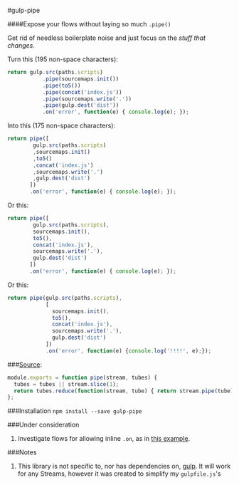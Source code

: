 #gulp-pipe

####Expose your flows without laying so much `.pipe()`

Get rid of needless boilerplate noise and just focus on the *stuff that changes*.

Turn this (195 non-space characters):
````javascript
return gulp.src(paths.scripts)
           .pipe(sourcemaps.init())
           .pipe(to5())
           .pipe(concat('index.js'))
           .pipe(sourcemaps.write('.'))
           .pipe(gulp.dest('dist'))
           .on('error', function(e) { console.log(e); });
````

Into this (175 non-space characters):
````javascript
return pipe([
        gulp.src(paths.scripts)
        ,sourcemaps.init()
        ,to5()
        ,concat('index.js')
        ,sourcemaps.write('.')
        ,gulp.dest('dist')
       ])
       .on('error', function(e) { console.log(e); });
````

Or this:
````javascript
return pipe([
        gulp.src(paths.scripts),
        sourcemaps.init(),
        to5(),
        concat('index.js'),
        sourcemaps.write('.'),
        gulp.dest('dist')
       ])
       .on('error', function(e) { console.log(e); });
````

Or this:
````javascript
return pipe(gulp.src(paths.scripts),
            [
              sourcemaps.init(),
              to5(),
              concat('index.js'),
              sourcemaps.write('.'),
              gulp.dest('dist')
            ])
            .on('error', function(e) {console.log('!!!!', e);});
````


###[Source](/index.js):

````javascript
module.exports = function pipe(stream, tubes) {
  tubes = tubes || stream.slice(1);
  return tubes.reduce(function(stream, tube) { return stream.pipe(tube); }, Array.isArray(stream) ? stream[0] : stream);
};
````

###Installation
`npm install --save gulp-pipe`

###Under consideration

1. Investigate flows for allowing inline `.on`, as in [this example](https://github.com/greypants/gulp-starter/blob/1466eee867271271d91d7f837a1291c40e139fa3/gulp/tasks/browserify.js).

###Notes

1. This library is not specific to, nor has dependencies on, [gulp](https://github.com/gulpjs/gulp). It will work for any Streams, however it was created to simplify my `gulpfile.js`'s